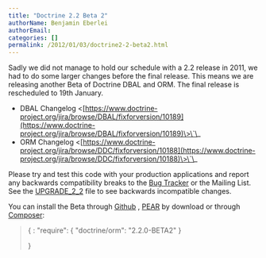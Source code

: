 ```yaml
---
title: "Doctrine 2.2 Beta 2"
authorName: Benjamin Eberlei
authorEmail:
categories: []
permalink: /2012/01/03/doctrine2-2-beta2.html
---
```

Sadly we did not manage to hold our schedule with a 2.2 release in 2011,
we had to do some larger changes before the final release. This means we
are releasing another Beta of Doctrine DBAL and ORM. The final release
is rescheduled to 19th January.

-   DBAL Changelog
    \<[https://www.doctrine-project.org/jira/browse/DBAL/fixforversion/10189](https://www.doctrine-project.org/jira/browse/DBAL/fixforversion/10189)\>\`\_
-   ORM Changelog
    \<[https://www.doctrine-project.org/jira/browse/DDC/fixforversion/10188](https://www.doctrine-project.org/jira/browse/DDC/fixforversion/10188)\>\`\_

Please try and test this code with your production applications and
report any backwards compatibility breaks to the [Bug
Tracker](https://www.doctrine-project.org/jira) or the Mailing List. See
the
[UPGRADE\_2\_2](https://github.com/doctrine/orm/blob/master/UPGRADE.md#upgrade-to-22)
file to see backwards incompatible changes.

You can install the Beta through
[Github](https://github.com/doctrine/orm) ,
[PEAR](http://pear.doctrine-project.org) by download or through
[Composer](https://packagist.org):

> {
> :   "require": { "doctrine/orm": "2.2.0-BETA2" }
>
> }
